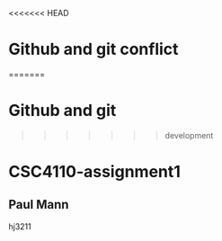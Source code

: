 <<<<<<< HEAD
# Github and git conflict
=======
# Github and git
>>>>>>> development
# CSC4110-assignment1
## Paul Mann
hj3211
